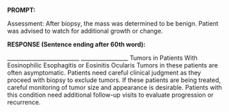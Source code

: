**PROMPT:**

Assessment: After biopsy, the mass was determined to be benign. Patient was advised to watch for additional growth or change. 

**RESPONSE (Sentence ending after 60th word):**

__________________________ _________________  Tumors in Patients With Eosinophilic Esophagitis or Eosinitis Ocularis  Tumors in these patients are often asymptomatic. Patients need careful clinical judgment as they proceed with biopsy to exclude tumors. If these patients are being treated, careful monitoring of tumor size and appearance is desirable. Patients with this condition need additional follow-up visits to evaluate progression or recurrence. 